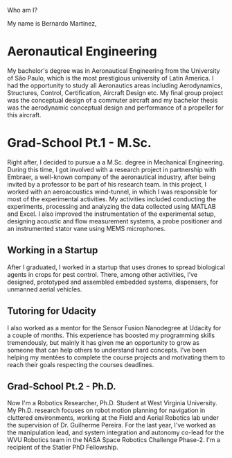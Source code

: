 Who am I?

My name is Bernardo Martinez, 

Aeronautical Engineering
======
My bachelor's degree was in Aeronautical Engineering from the University of São Paulo, which is the most prestigious university of Latin America. I had the opportunity to study all Aeronautics areas including Aerodynamics, Structures, Control, Certification, Aircraft Design etc. My final group project was the conceptual design of a commuter aircraft and my bachelor thesis was the aerodynamic conceptual design and performance of a propeller for this aircraft.

Grad-School Pt.1 - M.Sc.
======
Right after, I decided to pursue a  a M.Sc. degree in Mechanical Engineering. During this time, I got involved with a research project in partnership with Embraer, a well-known company of the aeronautical industry, after being invited by a professor to be part of his research team. In this project, I worked with an aeroacoustics wind-tunnel, in which I was responsible for most of the experimental activities. My activities included conducting the experiments, processing and analyzing the data collected using MATLAB and Excel. I also improved the instrumentation of the experimental setup, designing acoustic and flow measurement systems, a probe positioner and an instrumented stator vane using MEMS microphones.

Working in a Startup
------
After I graduated, I worked in a startup that uses drones to spread biological agents in crops for pest control. There, among other activities, I’ve designed, prototyped and assembled embedded systems, dispensers, for unmanned aerial vehicles. 

Tutoring for Udacity
------
I also worked as a mentor for the Sensor Fusion Nanodegree at Udacity for a couple of months. This experience has boosted my programming skills tremendously, but mainly it has given me an opportunity to grow as someone that can help others to understand hard concepts. I’ve been helping my mentées to complete the course projects and motivating them to reach their goals respecting the courses deadlines.

Grad-School Pt.2 - Ph.D.
------
Now I'm a Robotics Researcher, Ph.D. Student at West Virginia University. My Ph.D. research focuses on robot motion planning for navigation in cluttered environments, working at the Field and Aerial Robotics lab under the supervision of Dr. Guilherme Pereira. For the last year, I've worked as the manipulation lead, and system integration and autonomy co-lead for the WVU Robotics team in the NASA Space Robotics Challenge Phase-2. I'm a recipient of the Statler PhD Fellowship.

